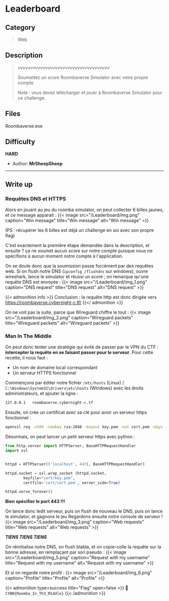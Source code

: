 # Leaderboard


## Category

> Web

## Description

> vvvvvvvvvvvvvvvvvvvvvvvvvvvvvvvvvvvvv
>
> Soumettez un score Roombaverse Simulator avec votre propre compte
>
> Note : vous devez télécharger et jouer à Roombaverse Simulator pour ce challenge.

## Files

Roombaverse.exe

## Difficulty

**HARD**

- Author: **MrSheepSheep**
---

## Write up

### Requêtes DNS et HTTPS
Alors en jouant au jeu du roomba simulator, on peut collecter 6 billes jaunes, et ce message apparait :
{{< image src="/Leaderboard/img.png" caption="Win message" title="Win message" alt="Win message" >}}

(PS : récupérer les 6 billes est déjà un challenge en soi avec son propre flag)

C'est exactement la première étape demandée dans la description, et ensuite ?
ça ne soumet aucun score sur notre compte puisque nous ne spécifions à aucun moment notre compte à l'application.

On se doute donc que la soumission passe forcément par des requêtes web.
Si on flush notre DNS (`ipconfig /flushdns` sur windows), ouvre wireshark, lance le simulator et réussi un score ; on remarque qu'une requête DNS est envoyée :
{{< image src="/Leaderboard/img_1.png" caption="DNS request" title="DNS request" alt="DNS request" >}}

{{< admonition info >}}
Conclusion : la requête http est donc dirigée vers https://roombaverse.cybernight-c.tf/
{{</ admonition >}}

On ne voit pas la suite, parce que Wireguard chiffre le tout :
{{< image src="/Leaderboard/img_2.png" caption="Wireguard packets" title="Wireguard packets" alt="Wireguard packets" >}}

### Man In The Middle

On peut donc tenter une stratégie qui évite de passer par le VPN du CTF : **intercepter la requête en se faisant passer pour le serveur**. 
Pour cette recette, il nous faut :
- Un nom de domaine local correspondant
- Un serveur HTTPS fonctionnel

Commençons par éditer notre fichier `/etc/hosts` (Linux) / `C:\Windows\System32\drivers\etc\hosts` (Windows) avec les droits administrateurs, et ajouter la ligne :
```bash
127.0.0.1   roombaverse.cybernight-c.tf
```

Ensuite, on crée un certificat avec sa clé pour avoir un serveur https fonctionnel :
```bash
openssl req -x509 -newkey rsa:2048 -keyout key.pem -out cert.pem -days 365
```

Désormais, on peut lancer un petit serveur https avec python :
```python
from http.server import HTTPServer, BaseHTTPRequestHandler
import ssl


httpd = HTTPServer(('localhost', 443), BaseHTTPRequestHandler)

httpd.socket = ssl.wrap_socket (httpd.socket, 
        keyfile="cert/key.pem", 
        certfile='cert/cert.pem', server_side=True)

httpd.serve_forever()
```

**Bien spécifier le port 443 !!!**


On lance donc ledit serveur, puis on flush de nouveau le DNS, puis on lance le simulator, et gagnons le jeu 
Regardons ensuite notre console de serveur !
{{< image src="/Leaderboard/img_3.png" caption="Web requests" title="Web requests" alt="Web requests" >}}

***TIENS TIENS TIENS***


On réinitialise notre DNS, on flush blabla, et on copie-colle la requête sur la bonne adresse, en remplaçant par son pseudo :
{{< image src="/Leaderboard/img_5.png" caption="Request with my username" title="Request with my username" alt="Request with my username" >}}

Et si on regarde notre profil :
{{< image src="/Leaderboard/img_6.png" caption="Profile" title="Profile" alt="Profile" >}}

{{< admonition type=success title="Flag" open=false >}}
:triangular_flag_on_post: `CYBN{Roomba_In_Th3_M1ddle}`
{{< /admonition >}}

